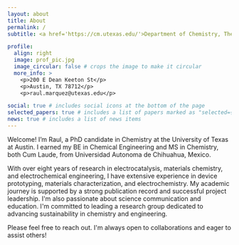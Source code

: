 ```yaml
---
layout: about
title: About
permalink: /
subtitle: <a href='https://cm.utexas.edu/'>Department of Chemistry, The University of Texas at Austin</a>. 

profile:
  align: right
  image: prof_pic.jpg
  image_circular: false # crops the image to make it circular
  more_info: >
    <p>200 E Dean Keeton St</p>
    <p>Austin, TX 78712</p>
    <p>raul.marquez@utexas.edu</p>

social: true # includes social icons at the bottom of the page
selected_papers: true # includes a list of papers marked as "selected={true}"
news: true # includes a list of news items
---
```

Welcome! I’m Raul, a PhD candidate in Chemistry at the University of Texas at Austin. I earned my BE in Chemical Engineering and MS in Chemistry, both Cum Laude, from Universidad Autonoma de Chihuahua, Mexico.  

With over eight years of research in electrocatalysis, materials chemistry, and electrochemical engineering, I have extensive experience in device prototyping, materials characterization, and electrochemistry. My academic journey is supported by a strong publication record and successful project leadership. I'm also passionate about science communication and education. I'm committed to leading a research group dedicated to advancing sustainability in chemistry and engineering.

Please feel free to reach out. I'm always open to collaborations and eager to assist others!
